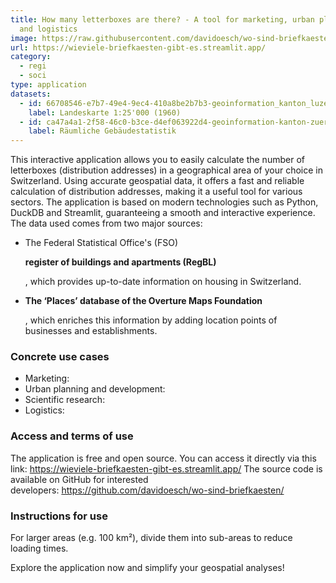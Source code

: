 ```yaml
---
title: How many letterboxes are there? - A tool for marketing, urban planning
  and logistics
image: https://raw.githubusercontent.com/davidoesch/wo-sind-briefkaesten/refs/heads/master/images/screenshot.png
url: https://wieviele-briefkaesten-gibt-es.streamlit.app/
category:
  - regi
  - soci
type: application
datasets:
  - id: 66708546-e7b7-49e4-9ec4-410a8be2b7b3-geoinformation_kanton_luzern
    label: Landeskarte 1:25'000 (1960)
  - id: ca47a4a1-2f58-46c0-b3ce-d4ef063922d4-geoinformation-kanton-zuerich
    label: Räumliche Gebäudestatistik
---
```

This interactive application allows you to easily calculate the number of letterboxes (distribution addresses) in a geographical area of your choice in Switzerland. Using accurate geospatial data, it offers a fast and reliable calculation of distribution addresses, making it a useful tool for various sectors. The application is based on modern technologies such as Python, DuckDB and Streamlit, guaranteeing a smooth and interactive experience. The data used comes from two major sources:

* The Federal Statistical Office's (FSO) 

  **register of buildings and apartments (RegBL)**

  , which provides up-to-date information on housing in Switzerland.
* **The ‘Places’ database of the Overture Maps Foundation**

  , which enriches this information by adding location points of businesses and establishments.

### Concrete use cases

* Marketing:
* Urban planning and development:
* Scientific research:
* Logistics:

### Access and terms of use

The application is free and open source. You can access it directly via this link: <https://wieviele-briefkaesten-gibt-es.streamlit.app/>
The source code is available on GitHub for interested developers: <https://github.com/davidoesch/wo-sind-briefkaesten/>

### Instructions for use

For larger areas (e.g. 100 km²), divide them into sub-areas to reduce loading times.

Explore the application now and simplify your geospatial analyses!
